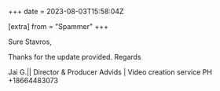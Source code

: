 +++
date = 2023-08-03T15:58:04Z

[extra]
from = "Spammer"
+++

Sure Stavros,

Thanks for the update provided.
Regards


Jai G.|| Director & Producer
Advids | Video creation service
PH +18664483073
